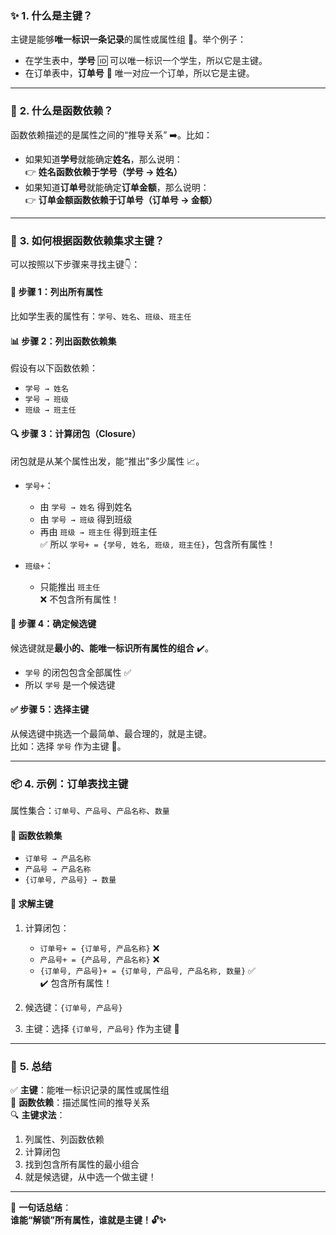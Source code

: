 ### ✨ **1. 什么是主键？**  
主键是能够**唯一标识一条记录**的属性或属性组 🔑。举个例子：  
- 在学生表中，**学号** 🆔 可以唯一标识一个学生，所以它是主键。  
- 在订单表中，**订单号** 🧾 唯一对应一个订单，所以它是主键。

---

### 🔄 **2. 什么是函数依赖？**  
函数依赖描述的是属性之间的“推导关系” ➡️。比如：  
- 如果知道**学号**就能确定**姓名**，那么说明：  
  👉 **姓名函数依赖于学号（学号 → 姓名）**  
- 如果知道**订单号**就能确定**订单金额**，那么说明：  
  👉 **订单金额函数依赖于订单号（订单号 → 金额）**

---

### 🧠 **3. 如何根据函数依赖集求主键？**  
可以按照以下步骤来寻找主键👇：

#### 📝 步骤 1：列出所有属性  
比如学生表的属性有：`学号`、`姓名`、`班级`、`班主任`

#### 📊 步骤 2：列出函数依赖集  
假设有以下函数依赖：  
- `学号 → 姓名`  
- `学号 → 班级`  
- `班级 → 班主任`

#### 🔍 步骤 3：计算闭包（Closure）  
闭包就是从某个属性出发，能“推出”多少属性 📈。

- `学号+`：  
  - 由 `学号 → 姓名` 得到姓名  
  - 由 `学号 → 班级` 得到班级  
  - 再由 `班级 → 班主任` 得到班主任  
  ✅ 所以 `学号+ = {学号, 姓名, 班级, 班主任}`，包含所有属性！

- `班级+`：  
  - 只能推出 `班主任`  
  ❌ 不包含所有属性！

#### 🧩 步骤 4：确定候选键  
候选键就是**最小的、能唯一标识所有属性的组合** ✔️。  
- `学号` 的闭包包含全部属性 ✅  
- 所以 `学号` 是一个候选键

#### ✅ 步骤 5：选择主键  
从候选键中挑选一个最简单、最合理的，就是主键。  
比如：选择 `学号` 作为主键 🔐。

---

### 📦 **4. 示例：订单表找主键**  
属性集合：`订单号`、`产品号`、`产品名称`、`数量`

#### 🔧 函数依赖集  
- `订单号 → 产品名称`  
- `产品号 → 产品名称`  
- `{订单号, 产品号} → 数量`

#### 🔎 求解主键  
1. 计算闭包：  
   - `订单号+ = {订单号, 产品名称}` ❌  
   - `产品号+ = {产品号, 产品名称}` ❌  
   - `{订单号, 产品号}+ = {订单号, 产品号, 产品名称, 数量}` ✅  
     ✔️ 包含所有属性！

2. 候选键：`{订单号, 产品号}`  
3. 主键：选择 `{订单号, 产品号}` 作为主键 🔐

---

### 🧾 **5. 总结**  
✅ **主键**：能唯一标识记录的属性或属性组  
🔁 **函数依赖**：描述属性间的推导关系  
🔍 **主键求法**：
1. 列属性、列函数依赖  
2. 计算闭包  
3. 找到包含所有属性的最小组合  
4. 就是候选键，从中选一个做主键！

---

📌 **一句话总结**：  
**谁能“解锁”所有属性，谁就是主键！🔓✨**
